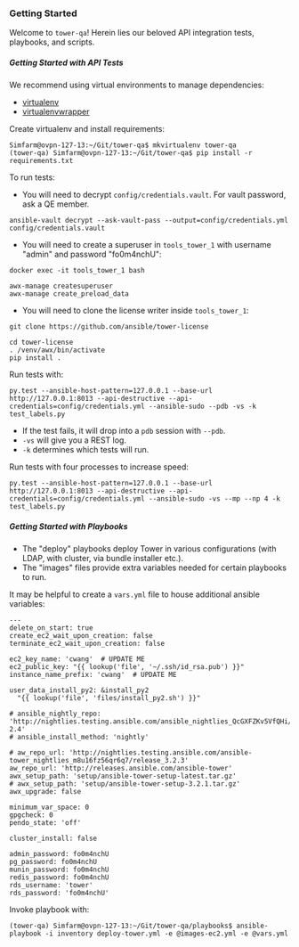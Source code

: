 ### Getting Started

Welcome to `tower-qa`! Herein lies our beloved API integration tests, playbooks, and scripts.

##### Getting Started with API Tests 
We recommend using virtual environments to manage dependencies:
* [virtualenv](https://virtualenv.pypa.io/en/stable/installation/)
* [virtualenvwrapper](https://virtualenvwrapper.readthedocs.io/en/latest/install.html)

Create virtualenv and install requirements:
```
Simfarm@ovpn-127-13:~/Git/tower-qa$ mkvirtualenv tower-qa
(tower-qa) Simfarm@ovpn-127-13:~/Git/tower-qa$ pip install -r requirements.txt
```

To run tests:
* You will need to decrypt `config/credentials.vault`. For vault password, ask a QE member.
```
ansible-vault decrypt --ask-vault-pass --output=config/credentials.yml config/credentials.vault
```
* You will need to create a superuser in `tools_tower_1` with username "admin" and password "fo0m4nchU":
```
docker exec -it tools_tower_1 bash

awx-manage createsuperuser
awx-manage create_preload_data
```
* You will need to clone the license writer inside `tools_tower_1`:
```
git clone https://github.com/ansible/tower-license

cd tower-license
. /venv/awx/bin/activate
pip install .
```

Run tests with:
```
py.test --ansible-host-pattern=127.0.0.1 --base-url http://127.0.0.1:8013 --api-destructive --api-credentials=config/credentials.yml --ansible-sudo --pdb -vs -k test_labels.py 
```
* If the test fails, it will drop into a `pdb` session with `--pdb`.
* `-vs` will give you a REST log.
* `-k` determines which tests will run.

Run tests with four processes to increase speed:
```
py.test --ansible-host-pattern=127.0.0.1 --base-url http://127.0.0.1:8013 --api-destructive --api-credentials=config/credentials.yml --ansible-sudo -vs --mp --np 4 -k test_labels.py
``` 


##### Getting Started with Playbooks
* The "deploy" playbooks deploy Tower in various configurations (with LDAP, with cluster, via bundle installer etc.).
* The "images" files provide extra variables needed for certain playbooks to run.

It may be helpful to create a `vars.yml` file to house additional ansible variables:
```
---
delete_on_start: true
create_ec2_wait_upon_creation: false
terminate_ec2_wait_upon_creation: false

ec2_key_name: 'cwang'  # UPDATE ME
ec2_public_key: "{{ lookup('file', '~/.ssh/id_rsa.pub') }}"
instance_name_prefix: 'cwang'  # UPDATE ME

user_data_install_py2: &install_py2
  "{{ lookup('file', 'files/install_py2.sh') }}"

# ansible_nightly_repo: 'http://nightlies.testing.ansible.com/ansible_nightlies_QcGXFZKv5VfQHi/stable-2.4'
# ansible_install_method: 'nightly'

# aw_repo_url: 'http://nightlies.testing.ansible.com/ansible-tower_nightlies_m8u16fz56qr6q7/release_3.2.3'
aw_repo_url: 'http://releases.ansible.com/ansible-tower'
awx_setup_path: 'setup/ansible-tower-setup-latest.tar.gz'
# awx_setup_path: 'setup/ansible-tower-setup-3.2.1.tar.gz'
awx_upgrade: false

minimum_var_space: 0
gpgcheck: 0
pendo_state: 'off'

cluster_install: false

admin_password: fo0m4nchU
pg_password: fo0m4nchU
munin_password: fo0m4nchU
redis_password: fo0m4nchU
rds_username: 'tower'
rds_password: 'fo0m4nchU'
```

Invoke playbook with:
```
(tower-qa) Simfarm@ovpn-127-13:~/Git/tower-qa/playbooks$ ansible-playbook -i inventory deploy-tower.yml -e @images-ec2.yml -e @vars.yml
```
